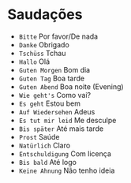 # Saudações

-   `Bitte` Por favor/De nada
-   `Danke` Obrigado
-   `Tschüss` Tchau
-   `Hallo` Olá
-   `Guten Morgen` Bom dia
-   `Guten Tag` Boa tarde
-   `Guten Abend` Boa noite (Evening)
-   `Wie geht's` Como vai?
-   `Es geht` Estou bem
-   `Auf Wiedersehen` Adeus
-   `Es tut mir leid` Me desculpe
-   `Bis später` Até mais tarde
-   `Prost` Saúde
-   `Natürlich` Claro
-   `Entschuldigung` Com licença
-   `Bis bald` Até logo
-   `Keine Ahnung` Não tenho ideia
